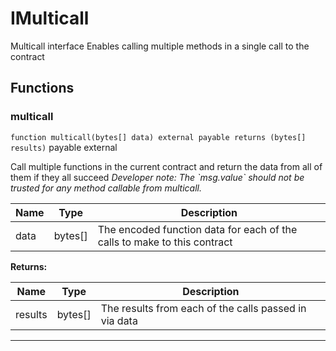 

# IMulticall


Multicall interface
Enables calling multiple methods in a single call to the contract




## Functions
### multicall


`function multicall(bytes[] data) external payable returns (bytes[] results)` payable external

Call multiple functions in the current contract and return the data from all of them if they all succeed
*Developer note: The &#x60;msg.value&#x60; should not be trusted for any method callable from multicall.*



| Name | Type | Description |
| ---- | ---- | ----------- |
| data | bytes[] | The encoded function data for each of the calls to make to this contract |

**Returns:**

| Name | Type | Description |
| ---- | ---- | ----------- |
| results | bytes[] | The results from each of the calls passed in via data |





---

